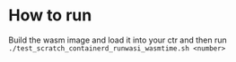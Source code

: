 # How to run

Build the wasm image and load it into your ctr and then run `./test_scratch_containerd_runwasi_wasmtime.sh <number>`
